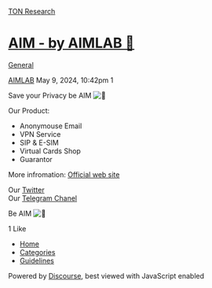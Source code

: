 [TON Research](/)

# [AIM - by AIMLAB 🥷](/t/aim-by-aimlab/16782)

[General](/c/general/4) 

    

[AIMLAB](https://tonresear.ch/u/AIMLAB)  May 9, 2024, 10:42pm  1

Save your Privacy be AIM ![:ninja:](https://tonresear.ch/images/emoji/twitter/ninja.png?v=12 ":ninja:")

Our Product:

*   Anonymouse Email
*   VPN Service
*   SIP & E-SIM
*   Virtual Cards Shop
*   Guarantor

More infromation: [Official web site](https://aimton.net)

Our [Twitter](https://x.com/aimlab_ton)  
Our [Telegram Chanel](https://t.me/aimton)

Be AIM ![:ninja:](https://tonresear.ch/images/emoji/twitter/ninja.png?v=12 ":ninja:")

  1 Like

*   [Home](/)
*   [Categories](/categories)
*   [Guidelines](/guidelines)

Powered by [Discourse](https://www.discourse.org), best viewed with JavaScript enabled